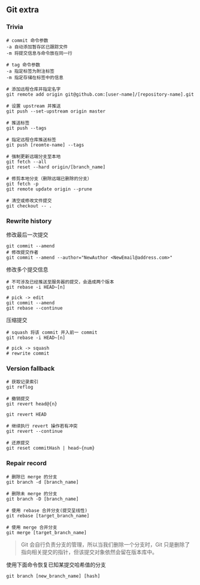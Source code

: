 ## Git extra

### Trivia

```shell
# commit 命令参数
-a 自动添加暂存区已跟踪文件
-m 将提交信息与命令放在同一行

# tag 命令参数
-a 指定标签为附注标签
-m 指定存储在标签中的信息

# 添加远程仓库并指定名字
git remote add origin git@github.com:[user-name]/[repository-name].git

# 设置 upstream 并推送
git push --set-upstream origin master

# 推送标签
git push --tags

# 指定远程仓库推送标签
git push [reomte-name] --tags

# 强制更新远端分支至本地
git fetch --all
git reset --hard origin/[branch_name]

# 修剪本地分支（删除远端已删除的分支）
git fetch -p
git remote update origin --prune

# 清空或修改文件提交
git checkout -- .
```

### Rewrite history

 修改最后一次提交

```shell
git commit --amend
# 修改提交作者
git commit --amend --author="NewAuthor <NewEmail@address.com>"
```

修改多个提交信息

```shell
# 不可涉及已经推送至服务器的提交，会造成两个版本
git rebase -i HEAD~[n]

# pick -> edit
git commit --amend
git rebase --continue
```

压缩提交

```shell
# squash 将该 commit 并入前一 commit
git rebase -i HEAD~[n]

# pick -> squash
# rewrite commit
```

### Version fallback

```shell
# 获取记录索引
git reflog

# 撤销提交
git revert head@{n}

git revert HEAD

# 继续执行 revert 操作若有冲突
git revert --continue

# 还原提交
git reset commitHash | head~{num}
```

### Repair record

```shell
# 删除已 merge 的分支
git branch -d [branch_name]

# 删除未 merge 的分支
git branch -D [branch_name]

# 使用 rebase 合并分支(提交呈线性)
git rebase [target_branch_name]

# 使用 merge 合并分支
git merge [target_branch_name]
```

>  Git 会自行负责分支的管理，所以当我们删除一个分支时，Git 只是删除了指向相关提交的指针，但该提交对象依然会留在版本库中。

使用下面命令恢复已知某提交哈希值的分支


```shell
git branch [new_branch_name] [hash]
```
